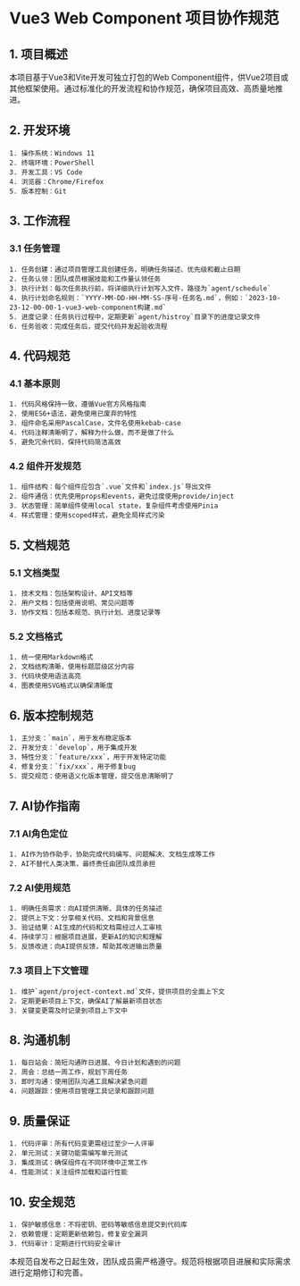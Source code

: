 # Vue3 Web Component 项目协作规范

## 1. 项目概述
本项目基于Vue3和Vite开发可独立打包的Web Component组件，供Vue2项目或其他框架使用。通过标准化的开发流程和协作规范，确保项目高效、高质量地推进。

## 2. 开发环境
    1. 操作系统：Windows 11
    2. 终端环境：PowerShell
    3. 开发工具：VS Code
    4. 浏览器：Chrome/Firefox
    5. 版本控制：Git

## 3. 工作流程
### 3.1 任务管理
    1. 任务创建：通过项目管理工具创建任务，明确任务描述、优先级和截止日期
    2. 任务认领：团队成员根据技能和工作量认领任务
    3. 执行计划：每次任务执行前，将详细执行计划写入文件，路径为`agent/schedule`
    4. 执行计划命名规则：`YYYY-MM-DD-HH-MM-SS-序号-任务名.md`，例如：`2023-10-23-12-00-00-1-vue3-web-component构建.md`
    5. 进度记录：任务执行过程中，定期更新`agent/histroy`目录下的进度记录文件
    6. 任务验收：完成任务后，提交代码并发起验收流程

## 4. 代码规范
### 4.1 基本原则
    1. 代码风格保持一致，遵循Vue官方风格指南
    2. 使用ES6+语法，避免使用已废弃的特性
    3. 组件命名采用PascalCase，文件名使用kebab-case
    4. 代码注释清晰明了，解释为什么做，而不是做了什么
    5. 避免冗余代码，保持代码简洁高效

### 4.2 组件开发规范
    1. 组件结构：每个组件应包含`.vue`文件和`index.js`导出文件
    2. 组件通信：优先使用props和events，避免过度使用provide/inject
    3. 状态管理：简单组件使用local state，复杂组件考虑使用Pinia
    4. 样式管理：使用scoped样式，避免全局样式污染

## 5. 文档规范
### 5.1 文档类型
    1. 技术文档：包括架构设计、API文档等
    2. 用户文档：包括使用说明、常见问题等
    3. 协作文档：包括本规范、执行计划、进度记录等

### 5.2 文档格式
    1. 统一使用Markdown格式
    2. 文档结构清晰，使用标题层级区分内容
    3. 代码块使用语法高亮
    4. 图表使用SVG格式以确保清晰度

## 6. 版本控制规范
    1. 主分支：`main`，用于发布稳定版本
    2. 开发分支：`develop`，用于集成开发
    3. 特性分支：`feature/xxx`，用于开发特定功能
    4. 修复分支：`fix/xxx`，用于修复bug
    5. 提交规范：使用语义化版本管理，提交信息清晰明了

## 7. AI协作指南
### 7.1 AI角色定位
    1. AI作为协作助手，协助完成代码编写、问题解决、文档生成等工作
    2. AI不替代人类决策，最终责任由团队成员承担

### 7.2 AI使用规范
    1. 明确任务需求：向AI提供清晰、具体的任务描述
    2. 提供上下文：分享相关代码、文档和背景信息
    3. 验证结果：AI生成的代码和文档需经过人工审核
    4. 持续学习：根据项目进展，更新AI的知识和理解
    5. 反馈改进：向AI提供反馈，帮助其改进输出质量

### 7.3 项目上下文管理
    1. 维护`agent/project-context.md`文件，提供项目的全面上下文
    2. 定期更新项目上下文，确保AI了解最新项目状态
    3. 关键变更需及时记录到项目上下文中

## 8. 沟通机制
    1. 每日站会：简短沟通昨日进展、今日计划和遇到的问题
    2. 周会：总结一周工作，规划下周任务
    3. 即时沟通：使用团队沟通工具解决紧急问题
    4. 问题跟踪：使用项目管理工具记录和跟踪问题

## 9. 质量保证
    1. 代码评审：所有代码变更需经过至少一人评审
    2. 单元测试：关键功能需编写单元测试
    3. 集成测试：确保组件在不同环境中正常工作
    4. 性能测试：关注组件加载和运行性能

## 10. 安全规范
    1. 保护敏感信息：不将密钥、密码等敏感信息提交到代码库
    2. 依赖管理：定期更新依赖包，修复安全漏洞
    3. 代码审计：定期进行代码安全审计

本规范自发布之日起生效，团队成员需严格遵守。规范将根据项目进展和实际需求进行定期修订和完善。